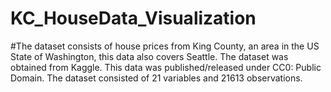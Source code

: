 # KC_HouseData_Visualization
#The dataset consists of house prices from King County, an area in the US State of Washington, this data also covers Seattle. The dataset was obtained from Kaggle. This data was published/released under CC0: Public Domain. The dataset consisted of 21 variables and 21613 observations.
